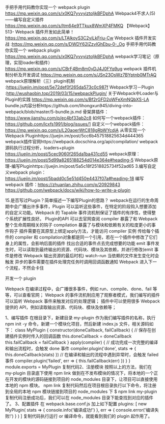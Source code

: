 手把手用代码教你实现一个 webpack plugin https://mp.weixin.qq.com/s/x0KQ7yvvyiztoIjkBFDphA
Webpack4不求人(5)——编写自定义插件 https://mp.weixin.qq.com/s/ltm64e9TTkux8WmXP4FMKQ
【Webpack】513- Webpack 插件开发如此简单！https://mp.weixin.qq.com/s/LTAlkoyS3C2yiLkFriu-Cw
Webpack 插件开发实战 :https://mp.weixin.qq.com/s/DWDY62lZzvlGhEbu-0-_Og
手把手用代码教你实现一个 webpack plugin https://mp.weixin.qq.com/s/x0KQ7yvvyiztoIjkBFDphA
webpack学习笔记（原理，实现loader和插件） https://mp.weixin.qq.com/s/CBrF4Bm8m0yDJ4J0FYq9ug
webpack 插件机制分析及开发调试 https://mp.weixin.qq.com/s/JSn23OsWz7BYptnb0MTrAQ
webpack原理解析（三）plugin机制 :https://juejin.im/post/5e72def0f265da573c0c987f
Webpack学习－Plugin :http://wushaobin.top/2019/03/15/webpackPlugin/
关于Webpack中Loader与Plugin的实践 https://mp.weixin.qq.com/s/Bf2rGFD2oWFeXmNQbXS-LA
bundle.js内容分析https://github.com/lihongxun945/diving-into-webpack/blob/master/5-bundle.js.md
骨架屏插件：https://www.jianshu.com/p/ec4bf33ab2c8
如何写一个webpack插件：https://github.com/lcxfs1991/blog/issues/1
自定义一个webpack插件：https://mp.weixin.qq.com/s/L20aoerWtC818gRbWYcdjA
从零实现一个 Webpack Pluginhttps://juejin.im/post/5cc6b457518825634d444365
webpack插件官网https://webpack.docschina.org/api/compilation/
webpack源码执行过程分析，loaders+plugin https://juejin.im/post/5cec9060f265da1ba431cd55
webpack原理：https://juejin.im/post/5d99a8265188254d014e364e#heading-5
Webpack原理-编写Pluginhttps://juejin.im/post/5a5c18f2518825734f52ad65
3.编写自定义webpack plugin：https://juejin.im/post/5badd0c5e51d450e4437f07a#heading-18
编写webpack 插件：https://zhuanlan.zhihu.com/p/20929843
https://github.com/webpack/docs/wiki/how-to-write-a-plugin

15.是否写过Plugin？简单描述一下编写Plugin的思路？
webpack在运行的生命周期中会广播出许多事件，Plugin 可以监听这些事件，在特定的阶段钩入想要添加的自定义功能。Webpack 的 Tapable 事件流机制保证了插件的有序性，使得整个系统扩展性良好。
Plugin的API 可以去官网查阅
compiler 暴露了和 Webpack 整个生命周期相关的钩子
compilation 暴露了与模块和依赖有关的粒度更小的事件钩子
插件需要在其原型上绑定apply方法，才能访问 compiler 实例
传给每个插件的 compiler 和 compilation对象都是同一个引用，若在一个插件中修改了它们身上的属性，会影响后面的插件
找出合适的事件点去完成想要的功能
emit 事件发生时，可以读取到最终输出的资源、代码块、模块及其依赖，并进行修改(emit 事件是修改 Webpack 输出资源的最后时机)
watch-run 当依赖的文件发生变化时会触发
异步的事件需要在插件处理完任务时调用回调函数通知 Webpack 进入下一个流程，不然会卡住

开发一个 plugin

Webpack 在编译过程中，会广播很多事件，例如 run、compile、done、fail 等等，可以查看官网；
Webpack 的事件流机制应用了观察者模式，我们编写的插件可以监听 Webpack 事件来触发对应的处理逻辑；
插件中可以使用很多 Webpack 提供的 API，例如读取输出资源、代码块、模块及依赖等；

1、编写插件
在根目录下，新建目录 my-plugin 作为我们编写插件的名称，执行 npm init -y 命令，新建一个模块化项目，然后新建 index.js 文件，相关源码如下：
class MyPlugin {
  constructor(doneCallback, failCallback) {
    // 保存在创建插件实例时传入的回调函数
    this.doneCallback = doneCallback
    this.failCallback = failCallback
  }
  apply(compiler) {
    // 成功完成一次完整的编译和输出流程时，会触发 done 事件
    compiler.plugin('done', stats => {
      this.doneCallback(stats)
    })
    // 在编译和输出的流程中遇到异常时，会触发 failed 事件
    compiler.plugin('failed', err => {
      this.failCallback(err)
    })
  }
}
module.exports = MyPlugin
复制代码2、注册模块
按照以上的方法，我们在 my-plugin 目录底下使用 npm link 做到在不发布模块的情况下，将本地的一个正在开发的模块的源码链接到项目的 node_modules 目录下，让项目可以直接使用本地的 npm 模块。
npm link
复制代码然后在项目根目录执行以下命令，将注册到全局的本地 npm 模块链接到项目的 node_modules 下
$ npm link my-plugin
复制代码注册成功后，我们可以在 node_modules 目录下能查找到对应的插件了。
3、配置插件
在 webpack.base.conf.js 加上如下配置
plugins: [
  new MyPlugin(
    stats => {
      console.info('编译成功!')
    },
    err => {
      console.error('编译失败!')
    }
  )
]
复制代码执行运行 or 编译命令，就能看到我们的 plugin 起作用了。

